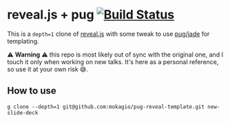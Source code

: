 # reveal.js + pug [![Build Status](https://travis-ci.org/hakimel/reveal.js.svg?branch=master)](https://travis-ci.org/hakimel/reveal.js)

This is a `depth=1` clone of [reveal.js](https://github.com/hakimel/reveal.js/) with some tweak to use [pug/jade](http://jade-lang.com) for templating.

⚠️ **Warning** ⚠️ this repo is most likely out of sync with the original one, and I touch it only when working on new talks. It's here as a personal reference, so use it at your own risk 😅.

## How to use

```
g clone --depth=1 git@github.com:mokagio/pug-reveal-template.git new-slide-deck
```
